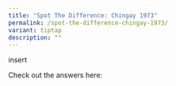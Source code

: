 ```yaml
---
title: "Spot The Difference: Chingay 1973"
permalink: /spot-the-difference-chingay-1973/
variant: tiptap
description: ""
---
```

<p>insert</p>
<p></p>
<p></p>
<p>Check out the answers here:</p>
<p></p>